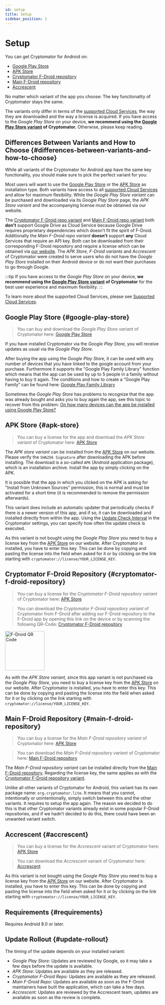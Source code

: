 ```yaml
---
id: setup
title: Setup
sidebar_position: 1
---
```


# Setup

You can get Cryptomator for Android on:

* [Google Play Store](https://play.google.com/store/apps/details?id=org.cryptomator)
* [APK Store](https://cryptomator.org/android/)
* [Cryptomator F-Droid repository](https://static.cryptomator.org/android/fdroid/repo?fingerprint=F7C3EC3B0D588D3CB52983E9EB1A7421C93D4339A286398E71D7B651E8D8ECDD)
* [Main F-Droid repository](https://f-droid.org/en/packages/org.cryptomator.lite)
* [Accrescent](https://accrescent.app/app/org.cryptomator)

No matter which variant of the app you choose: The key functionality of Cryptomator stays the same.

The variants only differ in terms of the [supported Cloud Services](/docs/misc/supported-cloud-services.md), the way they are downloaded and the way a license is acquired.
If you have access to the *Google Play Store* on your device, **we recommend using the [Google Play Store variant](#google-play-store) of Cryptomator.**
Otherwise, please keep reading.

## Differences Between Variants and How to Choose {#differences-between-variants-and-how-to-choose}

While all variants of the Cryptomator for Android app have the same key functionality, you should make sure to pick
the perfect variant for you:

Most users will want to use the [Google Play Store](#google-play-store) or the [APK Store](#apk-store) as installation type. Both variants have access to all
[supported Cloud Services](/docs/misc/supported-cloud-services.md) and allow for maximum flexibility. While the *Google Play Store variant* can be purchased and downloaded via its
*Google Play Store* page, the *APK Store variant* and the accompanying license must be obtained via our website.

The [Cryptomator F-Droid repo variant](#cryptomator-f-droid-repository) and [Main F-Droid repo variant](#main-f-droid-repository) both **don't** support Google Drive as Cloud Service because
Google Drive requires proprietary dependencies which doesn’t fit the spirit of F-Droid.
Additionally the *Main F-Droid repo variant* **doesn’t** support **any** Cloud Services that require an API key.
Both can be downloaded from their corresponding F-Droid repository and require a license which can be obtained via
[our website](https://cryptomator.org/android/).
The *APK Store*, *F-Droid variants* and *Accrescent* of Cryptomator were created to serve users who do not have the *Google Play Store* installed
on their Android device or do not want their purchases to go through Google.

:::tip
If you have access to the *Google Play Store* on your device, **we recommend using the [Google Play Store variant](#google-play-store) of Cryptomator**
for the best user experience and maximum flexibility.
:::

To learn more about the supported Cloud Services, please see [Supported Cloud Services](/docs/misc/supported-cloud-services.md).

## Google Play Store {#google-play-store}

> You can buy and download the *Google Play Store variant* of Cryptomator here:
> [Google Play Store](https://play.google.com/store/apps/details?id=org.cryptomator&hl=en)

If you have installed Cryptomator via the *Google Play Store,* you will receive updates as usual via the *Google Play Store.*

After buying the app using the *Google Play Store,* it can be used with any number of devices that you have linked to the google account from your purchase. Furthermore it supports the "Google Play Family Library" function which means that the app can be used by up to 5 people in a family without having to buy it again. The conditions and how to create a “Google Play Family” can be found here: [Google Play Family Library](https://support.google.com/googleplay/answer/7007852?hl=en)

Sometimes the *Google Play Store* has problems to recognize that the app was already bought and asks you to buy again the app, see this topic to recover from this problem: [On how many devices can the app be installed using Google Play Store?](https://community.cryptomator.org/t/on-how-many-devices-can-the-app-be-installed-using-google-play-store/6129)

## APK Store {#apk-store}

> You can buy a license for the app and download the *APK Store variant* of Cryptomator here:
> [APK Store](https://cryptomator.org/android/)

The *APK store variant* can be installed from the [APK Store](https://cryptomator.org/android/) on our website. Please verify the `SHA256 Signature` after downloading the APK before installing. The download is a so-called `APK` (Android application package), which is an installation archive. Install the app by simply clicking on the APK.

It is possible that the app in which you clicked on the APK is asking for "Install from Unknown Sources" permission, this is normal and must be activated for a short time (it is recommended to remove the permission afterwards).

This variant does include an automatic updater that periodically checks if there is a newer version of this app, and if so, it can be downloaded and installed directly from within the app. Using the [Update Check Interval](settings.md#update-check-interval) in the Cryptomator settings, you can specify how often the update check is executed.

As this variant is not bought using the *Google Play Store* you need to buy a license key from the [APK Store](https://cryptomator.org/android/) on our website. After Cryptomator is installed, you have to enter this key. This can be done by copying and pasting the license into the field when asked for it or by clicking on the link starting with `cryptomator://license/YOUR_LICENSE_KEY`.

## Cryptomator F-Droid Repository {#cryptomator-f-droid-repository}

> You can buy a license for the *Cryptomator F-Droid repository variant* of Cryptomator here:
> [APK Store](https://cryptomator.org/android/)

> You can download the *Cryptomator F-Droid repository variant* of Cryptomator from F-Droid after adding our F-Droid
> repository to the F-Droid app by opening this link on the device or by scanning the following QR-Code:
> [Cryptomator F-Droid repository](https://static.cryptomator.org/android/fdroid/repo?fingerprint=F7C3EC3B0D588D3CB52983E9EB1A7421C93D4339A286398E71D7B651E8D8ECDD)

<img src="/img/android/fdroid-qr-code.svg" alt="F-Droid QR Code" width="128" />

As with the *APK Store variant,* since this app variant is not purchased via the *Google Play Store,* you need to buy a license key from the [APK Store](https://cryptomator.org/android/) on our website. After Cryptomator is installed, you have to enter this key. This can be done by copying and pasting the license into the field when asked for it or by clicking on the link starting with `cryptomator://license/YOUR_LICENSE_KEY`.

## Main F-Droid Repository {#main-f-droid-repository}

> You can buy a license for the *Main F-Droid repository variant* of Cryptomator here:
> [APK Store](https://cryptomator.org/android/)

> You can download the *Main F-Droid repository variant* of Cryptomator here:
> [Main F-Droid repository](https://f-droid.org/en/packages/org.cryptomator.lite)

The *Main F-Droid repository variant* can be installed directly from the [Main F-Droid repository](https://f-droid.org/en/packages/org.cryptomator.lite). Regarding the license key, the same applies as with the [Cryptomator F-Droid repository variant](#cryptomator-f-droid-repository).

Unlike all other variants of Cryptomator for Android, this variant has its own package name: `org.cryptomator.lite`. It means that you cannot, intentionally or unintentionally, simply switch between this and the other variants. It requires to setup the app again. The reason we decided to do this is that other Cryptomator variants already exist in some popular F-Droid repositories, and if we hadn’t decided to do this, there could have been an unwanted variant switch.

## Accrescent {#accrescent}

> You can buy a license for the *Accrescent* variant of Cryptomator here:
> [APK Store](https://cryptomator.org/android/)

> You can download the *Accrescent* variant of Cryptomator here:
> [Accrescent](https://accrescent.app/app/org.cryptomator)

As this variant is not bought using the *Google Play Store* you need to buy a license key from the [APK Store](https://cryptomator.org/android/) on our website. After Cryptomator is installed, you have to enter this key. This can be done by copying and pasting the license into the field when asked for it or by clicking on the link starting with `cryptomator://license/YOUR_LICENSE_KEY`.

## Requirements {#requirements}

Requires Android 8.0 or later.

## Update Rollout {#update-rollout}

The timing of the update depends on your installed variant:

* *Google Play Store:* Updates are reviewed by Google, so it may take a few days before the update is available.
* *APK Store:* Updates are available as they are released.
* *Cryptomator F-Droid Repo:* Updates are available as they are released.
* *Main F-Droid Repo:* Updates are available as soon as the F-Droid maintainers have built the application, which can take a few days.
* *Accrescent:* Updates are reviewed by the Accrescent team, updates are available as soon as the review is complete.
